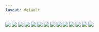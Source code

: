 ```yaml
---
layout: default
---
```


<img src="img/musicians/danlubbers-musicians-portfolio-1.jpg" data-title="" data-subtitle="" />
<img src="img/musicians/danlubbers-musicians-portfolio-2.jpg" data-title="" data-subtitle="" />
<img src="img/musicians/danlubbers-musicians-portfolio-3.jpg" data-title="" data-subtitle="" />
<img src="img/musicians/danlubbers-musicians-portfolio-4.jpg" data-title="" data-subtitle="" />
<img src="img/musicians/danlubbers-musicians-portfolio-5.jpg" data-title="" data-subtitle="" />
<img src="img/musicians/danlubbers-musicians-portfolio-6.jpg" data-title="" data-subtitle="" />
<img src="img/musicians/danlubbers-musicians-portfolio-7.jpg" data-title="" data-subtitle="" />
<img src="img/musicians/danlubbers-musicians-portfolio-8.jpg" data-title="" data-subtitle="" />
<img src="img/musicians/danlubbers-musicians-portfolio-9.jpg" data-title="" data-subtitle="" />
<img src="img/musicians/danlubbers-musicians-portfolio-10.jpg" data-title="" data-subtitle="" />
<img src="img/musicians/danlubbers-musicians-portfolio-11.jpg" data-title="" data-subtitle="" />
<img src="img/musicians/danlubbers-musicians-portfolio-12.jpg" data-title="" data-subtitle="" />
<img src="img/musicians/danlubbers-musicians-portfolio-13.jpg" data-title="" data-subtitle="" />
<img src="img/musicians/danlubbers-musicians-portfolio-14.jpg" data-title="" data-subtitle="" />
